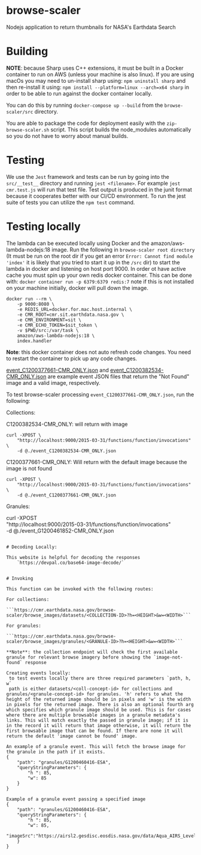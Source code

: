 # browse-scaler

Nodejs application to return thumbnails for NASA's Earthdata Search

# Building

**NOTE**: because Sharp uses C++ extensions, it must be built in a Docker container to run on AWS (unless your machine is also linux). If you are using macOs you may need to un-install sharp using: `npm uninstall sharp` and then re-install it using: `npm install --platform=linux --arch=x64 sharp` in order to be able to run against the docker container locally.

You can do this by running `docker-compose up --build` from the `browse-scaler/src` directory.

You are able to package the code for deployment easily with the `zip-browse-scaler.sh` script. This script builds the node_modules
automatically so you do not have to worry about manual builds.

# Testing

We use the `Jest` framework and tests can be run by going into the `src/__test__` directory and running `jest <filename>`.
For example `jest cmr.test.js` will run that test file. Test output is produced in the junit format because it cooperates better with our CI/CD environment. To run the jest suite of tests you can utilize the `npm test` command.

# Testing locally

The lambda can be executed locally using Docker and the amazon/aws-lambda-nodejs:18 image. Run the following in `browse-scaler root directory` (It must be run on the root dir if you get an error `Error: Cannot find module 'index'` it is likely that you tried to start it up in the `/src` dir) to start the lambda in docker and listening on host port 9000. In order ot have active cache you must spin up your own redis docker container. This can be done with: `docker container run -p 6379:6379 redis:7` note if this is not installed on your machine initially, docker will pull down the image.

```
docker run --rm \
	-p 9000:8080 \
	-e REDIS_URL=docker.for.mac.host.internal \
	-e CMR_ROOT=cmr.sit.earthdata.nasa.gov \
	-e CMR_ENVIRONMENT=sit \
	-e CMR_ECHO_TOKEN=$sit_token \
	-v $PWD/src:/var/task \
	amazon/aws-lambda-nodejs:18 \
	index.handler
```

**Note**: this docker container does not auto refresh code changes. You need to restart the container to pick up any code changes.

[event_C1200377661-CMR_ONLY.json](event_C1200377661-CMR_ONLY.json) and [event_C1200382534-CMR_ONLY.json](event_C1200382534-CMR_ONLY.json) are example event JSON files that return the "Not Found" image
and a valid image, respectively.

To test browse-scaler processing `event_C1200377661-CMR_ONLY.json`, run the following:

Collections:

C1200382534-CMR_ONLY: will return with image
```
curl -XPOST \
	"http://localhost:9000/2015-03-31/functions/function/invocations" \
	-d @./event_C1200382534-CMR_ONLY.json
```

C1200377661-CMR_ONLY: Will return with the default image because the image is not found
```
curl -XPOST \
	"http://localhost:9000/2015-03-31/functions/function/invocations" \
	-d @./event_C1200377661-CMR_ONLY.json
```

Granules:

curl -XPOST \
	"http://localhost:9000/2015-03-31/functions/function/invocations" \
	-d @./event_G1200461852-CMR_ONLY.json
```

# Decoding Locally:

This website is helpful for decoding the responses 
	`https://devpal.co/base64-image-decode/`


# Invoking

This function can be invoked with the following routes:

For collections:

```https://cmr.earthdata.nasa.gov/browse-scaler/browse_images/datasets/<COLLECTION-ID>?h=<HEIGHT>&w=<WIDTH>```

For granules:

```https://cmr.earthdata.nasa.gov/browse-scaler/browse_images/granules/<GRANULE-ID>?h=<HEIGHT>&w=<WIDTH>```

**Note**: the collection endpoint will check the first available granule for relevant browse imagery before showing the `image-not-found` response

Creating events locally:
 to test events locally there are three required parameters `path, h, w`
 path is either datasets/<coll-concept-id> for collections and granules/<granule-concept-id> for granules. 'h' refers to what the height of the returned image should be in pixels and 'w' is the width in pixels for the returned image. There is also an optional fourth arg which specifies which granule image should be used. This is for cases where there are multiple browsable images in a granule metadata's links. This will match exactly the passed in granule image; if it is in the record it will return that image otherwise, it will return the first browsable image that can be found. If there are none it will return the default 'image cannot be found' image.

An example of a granule event. This will fetch the browse image for the granule in the path if it exists. 
{
    "path": "granules/G1200460416-ESA",
    "queryStringParameters": {
        "h ": 85,
        "w": 85
    }
}

Example of a granule event passing a specified image
{
    "path": "granules/G1200460416-ESA",
    "queryStringParameters": {
        "h ": 85,
        "w": 85,
        "imageSrc":"https://airsl2.gesdisc.eosdis.nasa.gov/data/Aqua_AIRS_Level2/AIRH2CCF.006/2002/243/AIRS.2002.08.31.028.L2.CC_H.v6.0.12.0.G14101130602.hdf.jpg"
    }
}
